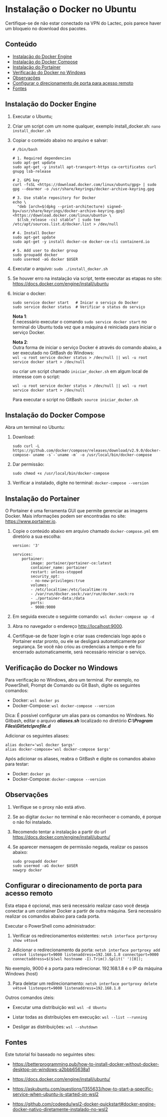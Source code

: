 
# Instalação o Docker no Ubuntu

Certifique-se de não estar conectado na VPN do Lactec, pois parece haver um
bloqueio no download dos pacotes.

## Conteúdo

* [Instalação do Docker Engine](#1)  
* [Instalação do Docker Compose](#2)
* [Instalação do Portainer](#3)
* [Verificação do Docker no Windows](#4)
* [Observações](#5)
* [Configurar o direcionamento de porta para acesso remoto](#6)
* [Fontes](#7)

<a id="1"></a>

## Instalação do Docker Engine

1. Executar o Ubuntu;

2. Criar um script com um nome qualquer, exemplo install_docker.sh: `nano install_docker.sh`
3. Copiar o conteúdo abaixo no arquivo e salvar:

    ```text
    # /bin/bash

    # 1. Required dependencies
    sudo apt-get update
    sudo apt-get -y install apt-transport-https ca-certificates curl gnupg lsb-release

    # 2. GPG key
    curl -fsSL <https://download.docker.com/linux/ubuntu/gpg> | sudo gpg --dearmor -o /usr/share/keyrings/docker-archive-keyring.gpg

    # 3. Use stable repository for Docker
    echo \
      "deb [arch=$(dpkg --print-architecture) signed-by=/usr/share/keyrings/docker-archive-keyring.gpg] <https://download.docker.com/linux/ubuntu> \
      $(lsb_release -cs) stable" | sudo tee /etc/apt/sources.list.d/docker.list > /dev/null

    # 4. Install Docker
    sudo apt-get update
    sudo apt-get -y install docker-ce docker-ce-cli containerd.io

    # 5. Add user to docker group
    sudo groupadd docker
    sudo usermod -aG docker $USER
    ```

4. Executar o arquivo: `sudo ./install_docker.sh`

6. Se houver erro na instalação via script, tente executar as etapas no site: <https://docs.docker.com/engine/install/ubuntu>

5. Iniciar o docker:  

    ```text
    sudo service docker start   # Inicar o serviço do Docker
    sudo service docker status  # Verificar o status do serviço
    ```

    **Nota 1**:  
    É necessário executar o comando `sudo service docker start` no terminal
    do Ubuntu toda vez que a máquina é reiniciada para iniciar o serviço Docker.

    **Nota 2**:  
    Outra forma de iniciar o serviço Docker é através do comando abaixo, a ser
    executado no GitBash do Windows:  
    `wsl -u root service docker status > /dev/null || wsl -u root service docker start > /dev/null`  

    ou criar um script chamado `iniciar_docker.sh` em algum local de interesse com
    o script:

    ```text
    wsl -u root service docker status > /dev/null || wsl -u root service docker start > /dev/null
    ```

    Para executar o script no GitBash: `source iniciar_docker.sh`

<a id="2"></a>

## Instalação do Docker Compose

Abra um terminal no Ubuntu:

1. Download:

    ```text
    sudo curl -L https://github.com/docker/compose/releases/download/v2.9.0/docker-compose-`uname -s`-`uname -m` -o /usr/local/bin/docker-compose
    ```

2. Dar permissão:

    ```text
    sudo chmod +x /usr/local/bin/docker-compose
    ```

3. Verificar a instalado, digite no terminal:  `docker-compose --version`

<a id="3"></a>

## Instalação do Portainer

O Portainer é uma ferramenta GUI que permite gerenciar as imagens Docker. Mais
informações podem ser encontradas no site: <https://www.portainer.io>.

1. Copie o conteúdo abaixo em arquivo chamado `docker-compose.yml` em diretório
a sua escolha:

    ```text
    version: '3'

    services:
        portainer:
            image: portainer/portainer-ce:latest
            container_name: portainer
            restart: unless-stopped
            security_opt:
            - no-new-privileges:true
            volumes:
            - /etc/localtime:/etc/localtime:ro
            - /var/run/docker.sock:/var/run/docker.sock:ro
            - ./portainer-data:/data
            ports:
            - 9000:9000
    ```

2. Em seguida execute o seguinte comando: `wsl docker-compose up -d`

3. Abra no navegador o endereço <http://localhost:9000>.

4. Certifique-se de fazer login e criar suas credenciais logo após o Portainer
estar pronto, ou ele se desligará automaticamente por segurança. Se você não
criou as credenciais a tempo e ele foi encerrado automaticamente, será necessário
reiniciar o serviço.

<a id="4"></a>

## Verificação do Docker no Windows

Para verificação no Windows, abra um terminal. Por exemplo, no PowerShell,
Prompt de Comando ou Git Bash, digite os seguintes comandos:

* Docker: `wsl docker ps`
* Docker-Compose: `wsl docker-compose --version`

Dica:
É possível configurar um alias para os comandos no Windows. No Gitbash, editar
o arquivo ***aliases.sh*** localizado no diretório
***C:\Program Files\Git\etc\profile.d***

Adicionar os seguintes aliases:

```text
alias docker='wsl docker $args'
alias docker-compose='wsl docker-compose $args'
```

Após adicionar os aliases, reabra o GitBash e digite os comandos abaixo para
testar:

* Docker: `docker ps`
* Docker-Compose: `docker-compose --version`

<a id="5"></a>

## Observações

1. Verifique se o proxy não está ativo.

2. Se ao digitar `docker` no terminal e não reconhecer o comando, é porque o não foi instalado.

3. Recomendo tentar a instalação a partir do url <https://docs.docker.com/engine/install/ubuntu/>

4. Se aparecer mensagem de permissão negada, realizar os passos abaixo:

    ```text
    sudo groupadd docker
    sudo usermod -aG docker $USER
    newgrp docker
    ```

<a id="6"></a>

## Configurar o direcionamento de porta para acesso remoto

Esta etapa é opcional, mas será necessário realizar caso você deseja conectar a um container Docker
a partir de outra máquina. Será necessário realizar os comandos abaixo para cada porta.

Executar o PowerShell como administrador: 

1. Verificar os redirecionamentos existentes: `netsh interface portproxy show v4tov4`

2. Adicionar o redirecionamento da porta: `netsh interface portproxy add v4tov4 listenport=9000 listenaddress=192.168.1.8 connectport=9000 connectaddress=$($(wsl hostname -I).Trim().Split(' ')[0]);`  

No exemplo, 9000 é a porta para redirecionar. 192.168.1.8 é o IP da máquina Windows (host)

3. Para deletar um redirecionamento: `netsh interface portproxy delete v4tov4 listenport=9000 listenaddress=192.168.1.8`   

Outros comandos úteis:

* Executar uma distribuição wsl: `wsl -d Ubuntu`  

* Listar todas as distribuições em execução: `wsl --list --running`

* Desligar as distribuições: `wsl --shutdown` 

<a id="7"></a>

## Fontes

Este tutorial foi baseado no seguintes sites:

* <https://betterprogramming.pub/how-to-install-docker-without-docker-desktop-on-windows-a2bbb65638a1>

* <https://docs.docker.com/engine/install/ubuntu/>

* <https://askubuntu.com/questions/1355633/how-to-start-a-specific-service-when-ubuntu-is-started-on-wsl2>

* <https://github.com/codeedu/wsl2-docker-quickstart#docker-engine-docker-nativo-diretamente-instalado-no-wsl2>
 
